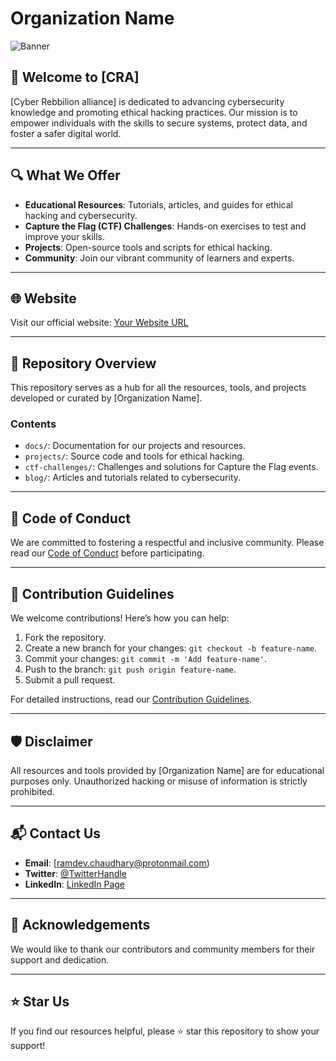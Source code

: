 # Organization Name

![Banner](https://via.placeholder.com/1200x400?text=Your+Organization+Banner)

## 🚀 Welcome to [CRA]

[Cyber Rebbilion alliance] is dedicated to advancing cybersecurity knowledge and promoting ethical hacking practices. Our mission is to empower individuals with the skills to secure systems, protect data, and foster a safer digital world.

---

## 🔍 What We Offer

- **Educational Resources**: Tutorials, articles, and guides for ethical hacking and cybersecurity.
- **Capture the Flag (CTF) Challenges**: Hands-on exercises to test and improve your skills.
- **Projects**: Open-source tools and scripts for ethical hacking.
- **Community**: Join our vibrant community of learners and experts.

---

## 🌐 Website
Visit our official website: [Your Website URL](https://example.com)

---

## 📂 Repository Overview

This repository serves as a hub for all the resources, tools, and projects developed or curated by [Organization Name].

### Contents
- `docs/`: Documentation for our projects and resources.
- `projects/`: Source code and tools for ethical hacking.
- `ctf-challenges/`: Challenges and solutions for Capture the Flag events.
- `blog/`: Articles and tutorials related to cybersecurity.

---

## 📜 Code of Conduct

We are committed to fostering a respectful and inclusive community. Please read our [Code of Conduct](docs/CODE_OF_CONDUCT.md) before participating.

---

## 🤝 Contribution Guidelines

We welcome contributions! Here’s how you can help:

1. Fork the repository.
2. Create a new branch for your changes: `git checkout -b feature-name`.
3. Commit your changes: `git commit -m 'Add feature-name'`.
4. Push to the branch: `git push origin feature-name`.
5. Submit a pull request.

For detailed instructions, read our [Contribution Guidelines](docs/CONTRIBUTING.md).

---

## 🛡️ Disclaimer

All resources and tools provided by [Organization Name] are for educational purposes only. Unauthorized hacking or misuse of information is strictly prohibited.

---

## 📬 Contact Us

- **Email**: [ramdev.chaudhary@protonmail.com)
- **Twitter**: [@TwitterHandle](https://twitter.com/YourTwitterHandle)
- **LinkedIn**: [ LinkedIn Page](https://www.linkedin.com/in/ramdevchaudhary/)

---

## 💖 Acknowledgements

We would like to thank our contributors and community members for their support and dedication.

---

## ⭐ Star Us

If you find our resources helpful, please ⭐ star this repository to show your support!
